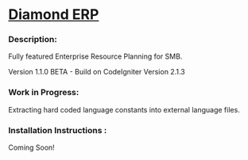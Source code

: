 # [Diamond ERP](http://carniadesign.com)

### Description:

Fully featured Enterprise Resource Planning for SMB.

Version 1.1.0 BETA - Build on CodeIgniter Version 2.1.3

### Work in Progress:

Extracting hard coded language constants into external language files.


### Installation Instructions :

Coming Soon!
